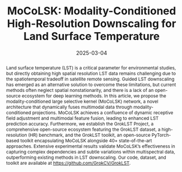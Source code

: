 ---
title: "MoCoLSK: Modality-Conditioned High-Resolution Downscaling for Land Surface Temperature"

authors:
- Qun Dai
- Chunyang Yuan
- admin
- Yuxuan Li
- Xiang Li
- Kang Ni
- Jianhui Xu
- Xiangbo Shu
- Jian Yang

author_notes:
- Equal Contribution
- Equal Contribution
- Corresponding Author
- 
- 
- Corresponding Author
- Corresponding Author
- 
- 

date: "2025-03-04"

publication_types: ["article-journal"]

publication: "IEEE Transactions on Geoscience and Remote Sensing"
publication_short: "IEEE TGRS"
volume: 63
pages: "5002217"
publisher: "IEEE"
doi: "10.1109/TGRS.2025.3547945"

abstract: Land surface temperature (LST) is a critical parameter for environmental studies, but directly obtaining high spatial resolution LST data remains challenging due to the spatiotemporal tradeoff in satellite remote sensing. Guided LST downscaling has emerged as an alternative solution to overcome these limitations, but current methods often neglect spatial nonstationarity, and there is a lack of an open-source ecosystem for deep learning methods. In this article, we propose the modality-conditioned large selective kernel (MoCoLSK) network, a novel architecture that dynamically fuses multimodal data through modality-conditioned projections. MoCoLSK achieves a confluence of dynamic receptive field adjustment and multimodal feature fusion, leading to enhanced LST prediction accuracy. Furthermore, we establish the GrokLST Project, a comprehensive open-source ecosystem featuring the GrokLST dataset, a high-resolution (HR) benchmark, and the GrokLST toolkit, an open-source PyTorch-based toolkit encapsulating MoCoLSK alongside 40+ state-of-the-art approaches. Extensive experimental results validate MoCoLSK’s effectiveness in capturing complex dependencies and subtle variations within multispectral data, outperforming existing methods in LST downscaling. Our code, dataset, and toolkit are available at https://github.com/GrokCV/GrokLST.

summary: This paper proposes MoCoLSK, a modality-conditioned large selective kernel network for high-resolution LST downscaling, and introduces the GrokLST open-source ecosystem.

tags:
- Land Surface Temperature
- Downscaling
- Remote Sensing
- Multimodal Fusion
- MoCoLSK

featured: false

url_pdf: "https://arxiv.org/pdf/2409.19835"
url_code: "https://github.com/GrokCV/GrokLST"
url_dataset: "https://github.com/GrokCV/GrokLST"
url_poster: ""
url_project: ""
url_slides: ""
url_source: ""
url_video: ""
url_cn_pdf: ""
url_cn_blog: ""
url_cn_video: ""

image:
  preview_only: false
--- 